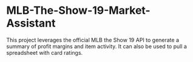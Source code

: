 # MLB-The-Show-19-Market-Assistant
This project leverages the official MLB the Show 19 API to generate a summary of profit margins and item activity. It can also be used to pull a spreadsheet with card ratings. 
